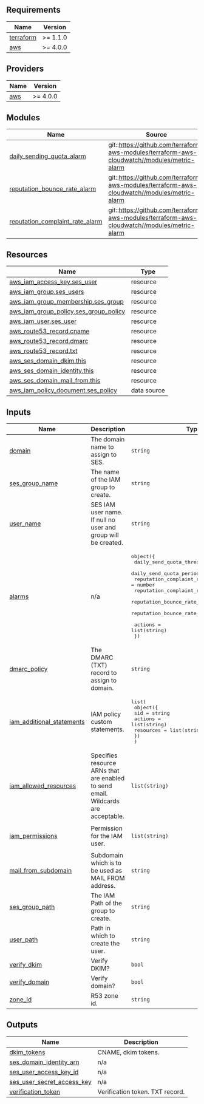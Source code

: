 ## Requirements

| Name | Version |
|------|---------|
| <a name="requirement_terraform"></a> [terraform](#requirement\_terraform) | >= 1.1.0 |
| <a name="requirement_aws"></a> [aws](#requirement\_aws) | >= 4.0.0 |

## Providers

| Name | Version |
|------|---------|
| <a name="provider_aws"></a> [aws](#provider\_aws) | >= 4.0.0 |

## Modules

| Name | Source | Version |
|------|--------|---------|
| <a name="module_daily_sending_quota_alarm"></a> [daily\_sending\_quota\_alarm](#module\_daily\_sending\_quota\_alarm) | git::https://github.com/terraform-aws-modules/terraform-aws-cloudwatch//modules/metric-alarm | 235046ca1ff83ada5f9265583ed96c8b675b0468 |
| <a name="module_reputation_bounce_rate_alarm"></a> [reputation\_bounce\_rate\_alarm](#module\_reputation\_bounce\_rate\_alarm) | git::https://github.com/terraform-aws-modules/terraform-aws-cloudwatch//modules/metric-alarm | 235046ca1ff83ada5f9265583ed96c8b675b0468 |
| <a name="module_reputation_complaint_rate_alarm"></a> [reputation\_complaint\_rate\_alarm](#module\_reputation\_complaint\_rate\_alarm) | git::https://github.com/terraform-aws-modules/terraform-aws-cloudwatch//modules/metric-alarm | 235046ca1ff83ada5f9265583ed96c8b675b0468 |

## Resources

| Name | Type |
|------|------|
| [aws_iam_access_key.ses_user](https://registry.terraform.io/providers/hashicorp/aws/latest/docs/resources/iam_access_key) | resource |
| [aws_iam_group.ses_users](https://registry.terraform.io/providers/hashicorp/aws/latest/docs/resources/iam_group) | resource |
| [aws_iam_group_membership.ses_group](https://registry.terraform.io/providers/hashicorp/aws/latest/docs/resources/iam_group_membership) | resource |
| [aws_iam_group_policy.ses_group_policy](https://registry.terraform.io/providers/hashicorp/aws/latest/docs/resources/iam_group_policy) | resource |
| [aws_iam_user.ses_user](https://registry.terraform.io/providers/hashicorp/aws/latest/docs/resources/iam_user) | resource |
| [aws_route53_record.cname](https://registry.terraform.io/providers/hashicorp/aws/latest/docs/resources/route53_record) | resource |
| [aws_route53_record.dmarc](https://registry.terraform.io/providers/hashicorp/aws/latest/docs/resources/route53_record) | resource |
| [aws_route53_record.txt](https://registry.terraform.io/providers/hashicorp/aws/latest/docs/resources/route53_record) | resource |
| [aws_ses_domain_dkim.this](https://registry.terraform.io/providers/hashicorp/aws/latest/docs/resources/ses_domain_dkim) | resource |
| [aws_ses_domain_identity.this](https://registry.terraform.io/providers/hashicorp/aws/latest/docs/resources/ses_domain_identity) | resource |
| [aws_ses_domain_mail_from.this](https://registry.terraform.io/providers/hashicorp/aws/latest/docs/resources/ses_domain_mail_from) | resource |
| [aws_iam_policy_document.ses_policy](https://registry.terraform.io/providers/hashicorp/aws/latest/docs/data-sources/iam_policy_document) | data source |

## Inputs

| Name | Description | Type | Default | Required |
|------|-------------|------|---------|:--------:|
| <a name="input_domain"></a> [domain](#input\_domain) | The domain name to assign to SES. | `string` | n/a | yes |
| <a name="input_ses_group_name"></a> [ses\_group\_name](#input\_ses\_group\_name) | The name of the IAM group to create. | `string` | n/a | yes |
| <a name="input_user_name"></a> [user\_name](#input\_user\_name) | SES IAM user name. If null no user and group will be created. | `string` | n/a | yes |
| <a name="input_alarms"></a> [alarms](#input\_alarms) | n/a | <pre>object({<br>    daily_send_quota_threshold          = number<br>    daily_send_quota_period             = number<br>    reputation_complaint_rate_threshold = number<br>    reputation_complaint_rate_period    = number<br>    reputation_bounce_rate_threshold    = number<br>    reputation_bounce_rate_period       = number<br><br>    actions = list(string)<br>  })</pre> | `null` | no |
| <a name="input_dmarc_policy"></a> [dmarc\_policy](#input\_dmarc\_policy) | The DMARC (TXT) record to assign to domain. | `string` | `null` | no |
| <a name="input_iam_additional_statements"></a> [iam\_additional\_statements](#input\_iam\_additional\_statements) | IAM policy custom statements. | <pre>list(<br>    object({<br>      sid       = string<br>      actions   = list(string)<br>      resources = list(string)<br>    })<br>  )</pre> | `[]` | no |
| <a name="input_iam_allowed_resources"></a> [iam\_allowed\_resources](#input\_iam\_allowed\_resources) | Specifies resource ARNs that are enabled to send email. Wildcards are acceptable. | `list(string)` | `[]` | no |
| <a name="input_iam_permissions"></a> [iam\_permissions](#input\_iam\_permissions) | Permission for the IAM user. | `list(string)` | <pre>[<br>  "ses:SendRawEmail"<br>]</pre> | no |
| <a name="input_mail_from_subdomain"></a> [mail\_from\_subdomain](#input\_mail\_from\_subdomain) | Subdomain which is to be used as MAIL FROM address. | `string` | `null` | no |
| <a name="input_ses_group_path"></a> [ses\_group\_path](#input\_ses\_group\_path) | The IAM Path of the group to create. | `string` | `"/"` | no |
| <a name="input_user_path"></a> [user\_path](#input\_user\_path) | Path in which to create the user. | `string` | `"/"` | no |
| <a name="input_verify_dkim"></a> [verify\_dkim](#input\_verify\_dkim) | Verify DKIM? | `bool` | `true` | no |
| <a name="input_verify_domain"></a> [verify\_domain](#input\_verify\_domain) | Verify domain? | `bool` | `true` | no |
| <a name="input_zone_id"></a> [zone\_id](#input\_zone\_id) | R53 zone id. | `string` | `null` | no |

## Outputs

| Name | Description |
|------|-------------|
| <a name="output_dkim_tokens"></a> [dkim\_tokens](#output\_dkim\_tokens) | CNAME, dkim tokens. |
| <a name="output_ses_domain_identity_arn"></a> [ses\_domain\_identity\_arn](#output\_ses\_domain\_identity\_arn) | n/a |
| <a name="output_ses_user_access_key_id"></a> [ses\_user\_access\_key\_id](#output\_ses\_user\_access\_key\_id) | n/a |
| <a name="output_ses_user_secret_access_key"></a> [ses\_user\_secret\_access\_key](#output\_ses\_user\_secret\_access\_key) | n/a |
| <a name="output_verification_token"></a> [verification\_token](#output\_verification\_token) | Verification token. TXT record. |

